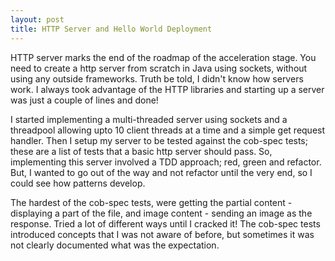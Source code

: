 ```yaml
---
layout: post
title: HTTP Server and Hello World Deployment
---
```


HTTP server marks the end of the roadmap of the acceleration stage. You need to create a http server from scratch in Java using sockets, without using any outside frameworks. Truth be told, I didn't know how servers work. I always took advantage of the HTTP libraries and starting up a server was just a couple of lines and done!

I started implementing a multi-threaded server using sockets and a threadpool allowing upto 10 client threads at a time and a simple get request handler. Then I setup my server to be tested against the cob-spec tests; these are a list of tests that a basic http server should pass. So, implementing this server involved a TDD approach; red, green and refactor. But, I wanted to go out of the way and not refactor until the very end, so I could see how patterns develop. 

The hardest of the cob-spec tests, were getting the partial content - displaying a part of the file, and image content - sending an image as the response. Tried a lot of different ways until I cracked it! The cob-spec tests introduced concepts that I was not aware of before, but sometimes it was not clearly documented what was the expectation.

